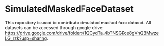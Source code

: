 # SimulatedMaskedFaceDataset
This repository is used to contribute simulated masked face dataset. 
All datasets can be accessed through google drive: https://drive.google.com/drive/folders/1QCydTa_4bTNSGKce8gVnQBMwzeLG_rzk?usp=sharing.
